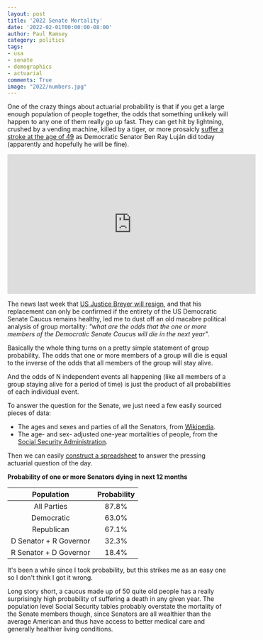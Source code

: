 ```yaml
---
layout: post
title: '2022 Senate Mortality'
date: '2022-02-01T00:00:00-08:00'
author: Paul Ramsey
category: politics
tags:
- usa
- senate
- demographics
- actuarial
comments: True
image: "2022/numbers.jpg"
---
```


One of the crazy things about actuarial probability is that if you get a large enough population of people together, the odds that something unlikely will happen to any one of them really go up fast. They can get hit by lightning, crushed by a vending machine, killed by a tiger, or more prosaicly [suffer a stroke at the age of 49](https://talkingpointsmemo.com/news/democratic-senator-ben-lujan-hospitalized-for-stroke) as Democratic Senator Ben Ray Luján did today (apparently and hopefully he will be fine). 

<iframe width="560" height="315" src="https://www.youtube.com/embed/7Sw9Fh6uk4Q" title="YouTube video player" frameborder="0" allow="accelerometer; autoplay; clipboard-write; encrypted-media; gyroscope; picture-in-picture" allowfullscreen></iframe>

The news last week that [US Justice Breyer will resign](https://www.nytimes.com/2022/01/26/us/politics/supreme-court-nominee-black-woman.html), and that his replacement can only be confirmed if the entirety of the US Democratic Senate Caucus remains healthy, led me to dust off an old macabre political analysis of group mortality: *"what are the odds that the one or more members of the Democratic Senate Caucus will die in the next year"*.

Basically the whole thing turns on a pretty simple statement of group probability. The odds that one or more members of a group will die is equal to the inverse of the odds that all members of the group will stay alive.

And the odds of N independent events all happening (like all members of a group staying alive for a period of time) is just the product of all probabilities of each individual event.

To answer the question for the Senate, we just need a few easily sourced pieces of data:

* The ages and sexes and parties of all the Senators, from [Wikipedia](https://en.wikipedia.org/wiki/List_of_current_United_States_senators).
* The age- and sex- adjusted one-year mortalities of people, from the [Social Security Administration](https://www.ssa.gov/oact/STATS/table4c6.html).

Then we can easily [construct a spreadsheet](https://docs.google.com/spreadsheets/d/16kGtcRkcl6RBUKtSYIIJ3q5AIu1LspLjV2BxkY9mOTI/edit#gid=1651248072) to answer the pressing actuarial question of the day.

**Probability of one or more Senators dying in next 12 months**

| Population  | Probability       |
|:-----------:|:-----------------:|
| All Parties | 87.8% | 
| Democratic  | 63.0% |
| Republican  | 67.1% |
| D Senator + R Governor | 32.3% |
| R Senator + D Governor | 18.4% |

It's been a while since I took probability, but this strikes me as an easy one so I don't think I got it wrong. 

Long story short, a caucus made up of 50 quite old people has a really surprisingly high probability of suffering a death in any given year. The population level Social Security tables probably overstate the mortality of the Senate members though, since Senators are all wealthier than the average American and thus have access to better medical care and generally healthier living conditions.



